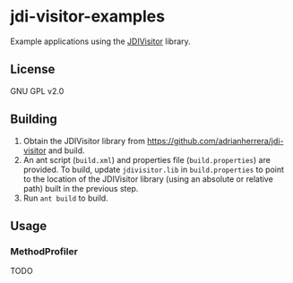 jdi-visitor-examples
====================

Example applications using the [JDIVisitor](https://github.com/adrianherrera/jdi-visitor) library.

## License
GNU GPL v2.0

## Building
1. Obtain the JDIVisitor library from https://github.com/adrianherrera/jdi-visitor and build.
2. An ant script (`build.xml`) and properties file (`build.properties`) are provided. To build, update `jdivisitor.lib` in `build.properties` to point to the location of the JDIVisitor library (using an absolute or relative path) built in the previous step.
3. Run `ant build` to build.

## Usage
### MethodProfiler
TODO
